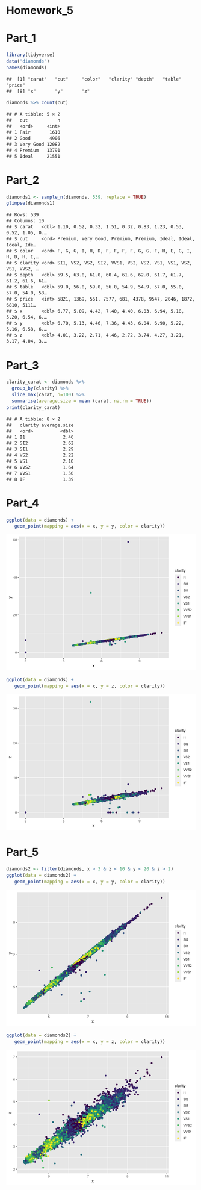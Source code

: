 Homework\_5
================

# Part\_1

``` r
library(tidyverse)
data("diamonds")
names(diamonds)
```

    ##  [1] "carat"   "cut"     "color"   "clarity" "depth"   "table"   "price"  
    ##  [8] "x"       "y"       "z"

``` r
diamonds %>% count(cut)
```

    ## # A tibble: 5 × 2
    ##   cut           n
    ##   <ord>     <int>
    ## 1 Fair       1610
    ## 2 Good       4906
    ## 3 Very Good 12082
    ## 4 Premium   13791
    ## 5 Ideal     21551

# Part\_2

``` r
diamonds1 <- sample_n(diamonds, 539, replace = TRUE)
glimpse(diamonds1)
```

    ## Rows: 539
    ## Columns: 10
    ## $ carat   <dbl> 1.10, 0.52, 0.32, 1.51, 0.32, 0.83, 1.23, 0.53, 0.52, 1.05, 0.…
    ## $ cut     <ord> Premium, Very Good, Premium, Premium, Ideal, Ideal, Ideal, Ide…
    ## $ color   <ord> F, G, G, I, H, D, F, F, F, F, G, G, F, H, E, G, I, H, D, H, I,…
    ## $ clarity <ord> SI1, VS2, VS2, SI2, VVS1, VS2, VS2, VS1, VS1, VS2, VS1, VVS2, …
    ## $ depth   <dbl> 59.5, 63.0, 61.0, 60.4, 61.6, 62.0, 61.7, 61.7, 61.2, 61.6, 61…
    ## $ table   <dbl> 59.0, 56.0, 59.0, 56.0, 54.9, 54.9, 57.0, 55.0, 57.0, 54.0, 58…
    ## $ price   <int> 5821, 1369, 561, 7577, 681, 4378, 9547, 2046, 1872, 6810, 5111…
    ## $ x       <dbl> 6.77, 5.09, 4.42, 7.40, 4.40, 6.03, 6.94, 5.18, 5.20, 6.54, 6.…
    ## $ y       <dbl> 6.70, 5.13, 4.46, 7.36, 4.43, 6.04, 6.90, 5.22, 5.16, 6.58, 6.…
    ## $ z       <dbl> 4.01, 3.22, 2.71, 4.46, 2.72, 3.74, 4.27, 3.21, 3.17, 4.04, 3.…

# Part\_3

``` r
clarity_carat <- diamonds %>%
  group_by(clarity) %>%
  slice_max(carat, n=100) %>%
  summarise(average.size = mean (carat, na.rm = TRUE))
print(clarity_carat)
```

    ## # A tibble: 8 × 2
    ##   clarity average.size
    ##   <ord>          <dbl>
    ## 1 I1              2.46
    ## 2 SI2             2.62
    ## 3 SI1             2.29
    ## 4 VS2             2.22
    ## 5 VS1             2.10
    ## 6 VVS2            1.64
    ## 7 VVS1            1.50
    ## 8 IF              1.39

# Part\_4

``` r
ggplot(data = diamonds) +
   geom_point(mapping = aes(x = x, y = y, color = clarity))
```

![](hw_5_files/figure-markdown_github/unnamed-chunk-4-1.png)

``` r
ggplot(data = diamonds) +
   geom_point(mapping = aes(x = x, y = z, color = clarity))
```

![](hw_5_files/figure-markdown_github/unnamed-chunk-4-2.png)

# Part\_5

``` r
diamonds2 <- filter(diamonds, x > 3 & z < 10 & y < 20 & z > 2)
ggplot(data = diamonds2) +
   geom_point(mapping = aes(x = x, y = y, color = clarity))
```

![](hw_5_files/figure-markdown_github/unnamed-chunk-5-1.png)

``` r
ggplot(data = diamonds2) +
   geom_point(mapping = aes(x = x, y = z, color = clarity))
```

![](hw_5_files/figure-markdown_github/unnamed-chunk-5-2.png)
